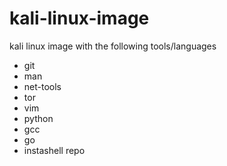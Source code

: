 # kali-linux-image

kali linux image with the following tools/languages
- git
- man
- net-tools
- tor
- vim
- python
- gcc
- go
- instashell repo
